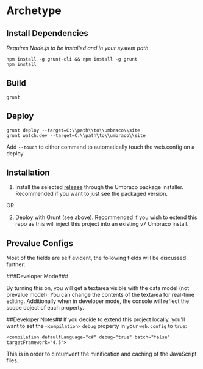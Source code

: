 Archetype
=========

## Install Dependencies ##
*Requires Node.js to be installed and in your system path*

    npm install -g grunt-cli && npm install -g grunt
    npm install

## Build ##
    grunt


## Deploy ##
    grunt deploy --target=C:\\path\\to\\umbraco\\site
    grunt watch:dev --target=C:\\path\to\\umbraco\\site

Add `--touch` to either command to automatically touch the web.config on a deploy

## Installation
1) Install the selected <a href='https://github.com/imulus/Archetype/releases'>release</a> through the Umbraco package installer.  Recommended if you want to just see the packaged version.

OR

2) Deploy with Grunt (see above).  Recommended if you wish to extend this repo as this will inject this project into an existing v7 Umbraco install.

## Prevalue Configs ##

Most of the fields are self evident, the following fields will be discussed further:
    
###Developer Mode###

By turning this on, you will get a textarea visible with the data model (not prevalue model).  You can change the contents of the textarea for real-time editing.  Additionally when in developer mode, the console will reflect the scope object of each property.

##Developer Notes##
If you decide to extend this project locally, you'll want to set the `<compilation>` `debug` property in your `web.config` to `true`:

    <compilation defaultLanguage="c#" debug="true" batch="false" targetFramework="4.5">

This is in order to circumvent the minification and caching of the JavaScript files.
